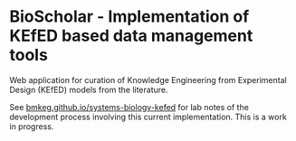 BioScholar - Implementation of KEfED based data management tools
===========

Web application for curation of Knowledge Engineering from Experimental Design (KEfED) models from the literature. 

See [bmkeg.github.io/systems-biology-kefed](bmkeg.github.io/systems-biology-kefed) for lab notes of the development process involving this current implementation. This is a work in progress.  
